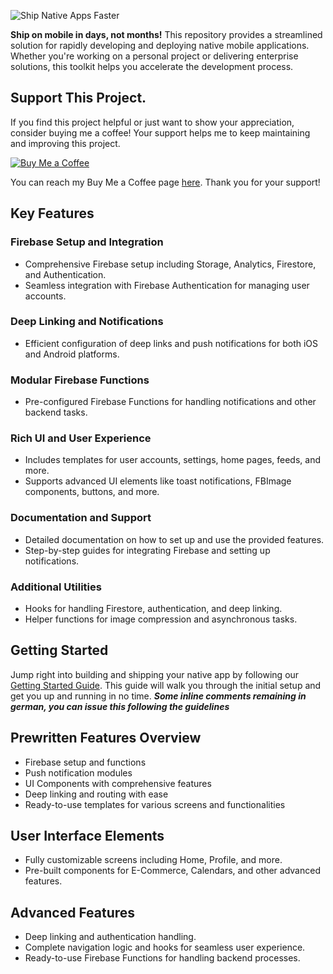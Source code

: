 ![Ship Native Apps Faster](https://cdn.shopify.com/s/files/1/0655/5087/6900/files/extended-ship-native-cover.png?v=1723165838)

**Ship on mobile in days, not months!** This repository provides a streamlined solution for rapidly developing and deploying native mobile applications. Whether you're working on a personal project or delivering enterprise solutions, this toolkit helps you accelerate the development process.

## Support This Project.

If you find this project helpful or just want to show your appreciation, consider buying me a coffee! Your support helps me to keep maintaining and improving this project.

[![Buy Me a Coffee](https://img.shields.io/badge/Buy%20Me%20a%20Coffee-%23FFDD00.svg?&style=flat-square&logo=buy-me-a-coffee&logoColor=black)](https://buymeacoffee.com/calipsow?new=1)

You can reach my Buy Me a Coffee page [here](https://buymeacoffee.com/calipsow?new=1). Thank you for your support!

## Key Features

### Firebase Setup and Integration
- Comprehensive Firebase setup including Storage, Analytics, Firestore, and Authentication.
- Seamless integration with Firebase Authentication for managing user accounts.

### Deep Linking and Notifications
- Efficient configuration of deep links and push notifications for both iOS and Android platforms.

### Modular Firebase Functions
- Pre-configured Firebase Functions for handling notifications and other backend tasks.

### Rich UI and User Experience
- Includes templates for user accounts, settings, home pages, feeds, and more.
- Supports advanced UI elements like toast notifications, FBImage components, buttons, and more.

### Documentation and Support
- Detailed documentation on how to set up and use the provided features.
- Step-by-step guides for integrating Firebase and setting up notifications.

### Additional Utilities
- Hooks for handling Firestore, authentication, and deep linking.
- Helper functions for image compression and asynchronous tasks.

## Getting Started

Jump right into building and shipping your native app by following our [Getting Started Guide](./documentations/Get_Started.md). This guide will walk you through the initial setup and get you up and running in no time.
***Some inline comments remaining in german, you can issue this following the guidelines***

## Prewritten Features Overview
- Firebase setup and functions
- Push notification modules
- UI Components with comprehensive features
- Deep linking and routing with ease
- Ready-to-use templates for various screens and functionalities

## User Interface Elements
- Fully customizable screens including Home, Profile, and more.
- Pre-built components for E-Commerce, Calendars, and other advanced features.

## Advanced Features
- Deep linking and authentication handling.
- Complete navigation logic and hooks for seamless user experience.
- Ready-to-use Firebase Functions for handling backend processes.
